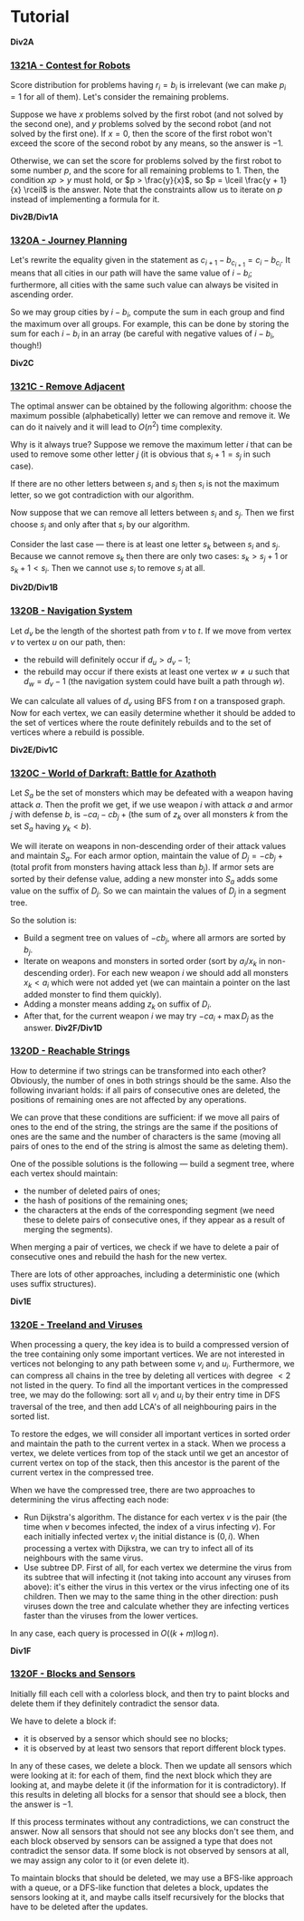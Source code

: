 # Tutorial

**Div2A**
### [1321A - Contest for Robots](https://codeforces.com/contest/1321/problem/A "Codeforces Round 625 (Div. 2, based on Technocup 2020 Final Round)")

Score distribution for problems having $r_i = b_i$ is irrelevant (we can make $p_i = 1$ for all of them). Let's consider the remaining problems.

Suppose we have $x$ problems solved by the first robot (and not solved by the second one), and $y$ problems solved by the second robot (and not solved by the first one). If $x = 0$, then the score of the first robot won't exceed the score of the second robot by any means, so the answer is $-1$.

Otherwise, we can set the score for problems solved by the first robot to some number $p$, and the score for all remaining problems to $1$. Then, the condition $xp > y$ must hold, or $p > \frac{y}{x}$, so $p = \lceil \frac{y + 1}{x} \rceil$ is the answer. Note that the constraints allow us to iterate on $p$ instead of implementing a formula for it.

 **Div2B/Div1A**
### [1320A - Journey Planning](../problems/A._Journey_Planning.md "Codeforces Round 625 (Div. 1, based on Technocup 2020 Final Round)")

Let's rewrite the equality given in the statement as $c_{i + 1} - b_{c_{i + 1}} = c_i - b_{c_i}$. It means that all cities in our path will have the same value of $i - b_i$; furthermore, all cities with the same such value can always be visited in ascending order.

So we may group cities by $i - b_i$, compute the sum in each group and find the maximum over all groups. For example, this can be done by storing the sum for each $i - b_i$ in an array (be careful with negative values of $i - b_i$, though!)

 **Div2C**
### [1321C - Remove Adjacent](https://codeforces.com/contest/1321/problem/C "Codeforces Round 625 (Div. 2, based on Technocup 2020 Final Round)")

The optimal answer can be obtained by the following algorithm: choose the maximum possible (alphabetically) letter we can remove and remove it. We can do it naively and it will lead to $O(n^2)$ time complexity.

Why is it always true? Suppose we remove the maximum letter $i$ that can be used to remove some other letter $j$ (it is obvious that $s_i + 1 = s_j$ in such case).

If there are no other letters between $s_i$ and $s_j$ then $s_i$ is not the maximum letter, so we got contradiction with our algorithm.

Now suppose that we can remove all letters between $s_i$ and $s_j$. Then we first choose $s_j$ and only after that $s_i$ by our algorithm.

Consider the last case — there is at least one letter $s_k$ between $s_i$ and $s_j$. Because we cannot remove $s_k$ then there are only two cases: $s_k > s_j + 1$ or $s_k + 1 < s_i$. Then we cannot use $s_i$ to remove $s_j$ at all.

 **Div2D/Div1B**
### [1320B - Navigation System](../problems/B._Navigation_System.md "Codeforces Round 625 (Div. 1, based on Technocup 2020 Final Round)")

Let $d_v$ be the length of the shortest path from $v$ to $t$. If we move from vertex $v$ to vertex $u$ on our path, then:

* the rebuild will definitely occur if $d_u > d_v − 1$;
* the rebuild may occur if there exists at least one vertex $w \ne u$ such that $d_w = d_v − 1$ (the navigation system could have built a path through $w$).

We can calculate all values of $d_v$ using BFS from $t$ on a transposed graph. Now for each vertex, we can easily determine whether it should be added to the set of vertices where the route definitely rebuilds and to the set of vertices where a rebuild is possible.

 **Div2E/Div1C**
### [1320C - World of Darkraft: Battle for Azathoth](../problems/C._World_of_Darkraft:_Battle_for_Azathoth.md "Codeforces Round 625 (Div. 1, based on Technocup 2020 Final Round)")

Let $S_a$ be the set of monsters which may be defeated with a weapon having attack $a$. Then the profit we get, if we use weapon $i$ with attack $a$ and armor $j$ with defense $b$, is $−ca_i−cb_j+( \textrm{the sum of $z_k$ over all monsters $k$ from the set $S_a$ having $y_k < b$})$. 

We will iterate on weapons in non-descending order of their attack values and maintain $S_a$. For each armor option, maintain the value of $D_j = −cb_j+(\textrm{total profit from monsters having attack less than $b_j$})$. If armor sets are sorted by their defense value, adding a new monster into $S_a$ adds some value on the suffix of $D_j$. So we can maintain the values of $D_j$ in a segment tree.

So the solution is: 

* Build a segment tree on values of $−cb_j$, where all armors are sorted by $b_j$.
* Iterate on weapons and monsters in sorted order (sort by $a_i$/$x_k$ in non-descending order). For each new weapon $i$ we should add all monsters $x_k < a_i$ which were not added yet (we can maintain a pointer on the last added monster to find them quickly).
* Adding a monster means adding $z_k$ on suffix of $D_i$.
* After that, for the current weapon $i$ we may try $−ca_i + \max D_j$ as the answer.
 **Div2F/Div1D**
### [1320D - Reachable Strings](../problems/D._Reachable_Strings.md "Codeforces Round 625 (Div. 1, based on Technocup 2020 Final Round)")

How to determine if two strings can be transformed into each other? Obviously, the number of ones in both strings should be the same. Also the following invariant holds: if all pairs of consecutive ones are deleted, the positions of remaining ones are not affected by any operations. 

We can prove that these conditions are sufficient: if we move all pairs of ones to the end of the string, the strings are the same if the positions of ones are the same and the number of characters is the same (moving all pairs of ones to the end of the string is almost the same as deleting them).

One of the possible solutions is the following — build a segment tree, where each vertex should maintain:

* the number of deleted pairs of ones;
* the hash of positions of the remaining ones;
* the characters at the ends of the corresponding segment (we need these to delete pairs of consecutive ones, if they appear as a result of merging the segments).

When merging a pair of vertices, we check if we have to delete a pair of consecutive ones and rebuild the hash for the new vertex.

There are lots of other approaches, including a deterministic one (which uses suffix structures).

 **Div1E**
### [1320E - Treeland and Viruses](../problems/E._Treeland_and_Viruses.md "Codeforces Round 625 (Div. 1, based on Technocup 2020 Final Round)")

When processing a query, the key idea is to build a compressed version of the tree containing only some important vertices. We are not interested in vertices not belonging to any path between some $v_i$ and $u_i$. Furthermore, we can compress all chains in the tree by deleting all vertices with degree $< 2$ not listed in the query. To find all the important vertices in the compressed tree, we may do the following: sort all $v_i$ and $u_i$ by their entry time in DFS traversal of the tree, and then add LCA's of all neighbouring pairs in the sorted list.

To restore the edges, we will consider all important vertices in sorted order and maintain the path to the current vertex in a stack. When we process a vertex, we delete vertices from top of the stack until we get an ancestor of current vertex on top of the stack, then this ancestor is the parent of the current vertex in the compressed tree.

When we have the compressed tree, there are two approaches to determining the virus affecting each node:

* Run Dijkstra's algorithm. The distance for each vertex $v$ is the pair (the time when $v$ becomes infected, the index of a virus infecting $v$). For each initially infected vertex $v_i$ the initial distance is $(0,i)$. When processing a vertex with Dijkstra, we can try to infect all of its neighbours with the same virus.
* Use subtree DP. First of all, for each vertex we determine the virus from its subtree that will infecting it (not taking into account any viruses from above): it's either the virus in this vertex or the virus infecting one of its children. Then we may to the same thing in the other direction: push viruses down the tree and calculate whether they are infecting vertices faster than the viruses from the lower vertices.

In any case, each query is processed in $O((k + m) \log n)$.

 **Div1F**
### [1320F - Blocks and Sensors](../problems/F._Blocks_and_Sensors.md "Codeforces Round 625 (Div. 1, based on Technocup 2020 Final Round)")

Initially fill each cell with a colorless block, and then try to paint blocks and delete them if they definitely contradict the sensor data.

We have to delete a block if:

* it is observed by a sensor which should see no blocks;
* it is observed by at least two sensors that report different block types.

In any of these cases, we delete a block. Then we update all sensors which were looking at it: for each of them, find the next block which they are looking at, and maybe delete it (if the information for it is contradictory). If this results in deleting all blocks for a sensor that should see a block, then the answer is $-1$.

If this process terminates without any contradictions, we can construct the answer. Now all sensors that should not see any blocks don't see them, and each block observed by sensors can be assigned a type that does not contradict the sensor data. If some block is not observed by sensors at all, we may assign any color to it (or even delete it).

To maintain blocks that should be deleted, we may use a BFS-like approach with a queue, or a DFS-like function that deletes a block, updates the sensors looking at it, and maybe calls itself recursively for the blocks that have to be deleted after the updates.

